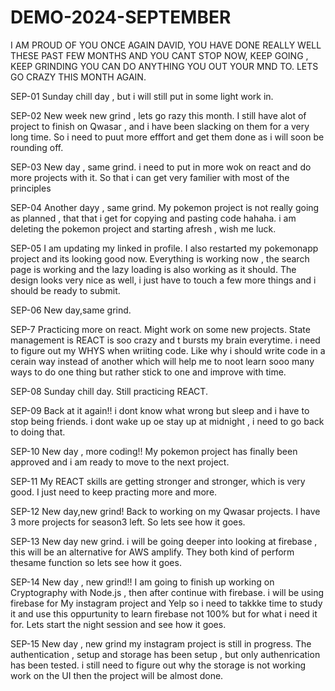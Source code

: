 
# DEMO-2024-SEPTEMBER
I AM PROUD OF YOU ONCE AGAIN DAVID, YOU HAVE DONE REALLY WELL THESE PAST FEW MONTHS AND YOU CANT STOP NOW, KEEP GOING , KEEP GRINDING YOU CAN DO ANYTHING YOU OUT YOUR MND TO.
LETS GO CRAZY THIS MONTH AGAIN.

SEP-01
Sunday chill day , but i will still put in some light work in.

SEP-02
New week new grind , lets go razy this month.
I still have alot of project to finish on Qwasar , and i have been slacking on them for a very long time.
So i need to puut more efffort and get them done as i will soon be rounding off.

SEP-03
New day , same grind.
i need to put in more wok on react and do more projects with it.
So that i can get very familier with most of the principles

SEP-04
Another dayy , same grind.
My pokemon project is not really going as planned , that that i get for copying and pasting code hahaha.
i am deleting the pokemon project and starting afresh , wish me luck.

SEP-05
I am updating my linked in profile.
I also restarted my pokemonapp project and its looking good now.
Everything is working now , the search page is working and the lazy loading is also working as it should.
The design looks very nice as well, i just have to touch a few more things and i should be ready to submit.

SEP-06
New day,same grind.

SEP-7
Practicing more on react.
Might work on some new projects.
State management is REACT is soo crazy and t bursts my brain everytime.
i need to figure out my WHYS when wriiting code.
Like why i should write code in a cerain way instead of another which will help me to noot learn sooo many ways to do one thing but rather stick to one and improve with time.

SEP-08
Sunday chill day.
Still practicing REACT.

SEP-09
Back at it again!!
i dont know what wrong but sleep and i have to stop being friends.
i dont wake up oe stay up at midnight , i need to go back to doing that.

SEP-10
New day , more coding!!
My pokemon project has finally been approved and i am ready to move to the next project.

SEP-11
My REACT skills are getting stronger and stronger, which is very good.
I just need to keep practing more and more.

SEP-12
New day,new grind!
Back to working on my Qwasar projects.
I have 3 more projects for season3 left.
So lets see how it goes.

SEP-13
New day new grind.
i will be going deeper into looking at firebase , this will be an alternative for AWS amplify.
They both kind of perform thesame function so lets see how it goes.

SEP-14
New day , new grind!!
I am going to finish up working on Cryptography with Node.js , then after continue with firebase.
i will be using firebase for My instagram project and Yelp so i need to takkke time to study it and use this oppurtunity to learn firebase not 100% but for what i need it for.
Lets start the night session and see how it goes.

SEP-15
New day , new grind
my instagram project is still in progress.
The authentication , setup and storage has been setup , but only authenrication has been tested.
i still need to figure out why the storage is not working work on the UI then the project will be almost done.

